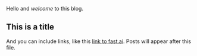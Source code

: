 Hello and *welcome* to this blog. 


## This is a title

And you can include links, like this [link to fast.ai](https://www.fast.ai). Posts will appear after this file. 
